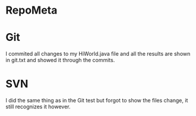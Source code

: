 # RepoMeta
# Git
I commited all changes to my HiWorld.java file and all the results are shown in git.txt and showed it through the commits.

# SVN
I did the same thing as in the Git test but forgot to show the files change, it still recognizes it however.
